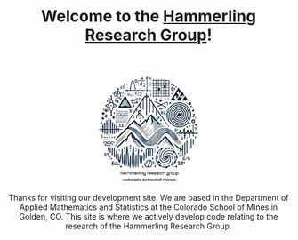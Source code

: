 <h1 align="center">Welcome to the <a href="https://ams.mines.edu/hammerling-research-group/">Hammerling Research Group</a>!</h1><br>

<p align="center">
  <a href="https://ams.mines.edu/hammerling-research-group/">
    <img src="https://github.com/Hammerling-Research-Group/.github/blob/352e42519c15af85a52fc2ed1a16695ad71d2994/profile/logo/hrg1.png" alt="HRG logo" width="200" height="200">
  </a>
</p>

<p align="center">
  Thanks for visiting our development site. We are based in the Department of Applied Mathematics and Statistics at the Colorado School of Mines in Golden, CO. This site is where we actively develop code relating to the research of the Hammerling Research Group.
</p>

<!--

**Here are some ideas to get you started:**

<p align="center">
  <a href="https://getbootstrap.com/docs/">Bootstrap</a>
  ·
  <a href="https://icons.getbootstrap.com/">Bootstrap Icons</a>
  ·
  <a href="https://themes.getbootstrap.com/">Themes</a>
  ·
  <a href="https://blog.getbootstrap.com/">Blog</a>
</p>


🙋‍♀️ A short introduction - what is your organization all about?
🌈 Contribution guidelines - how can the community get involved?
👩‍💻 Useful resources - where can the community find your docs? Is there anything else the community should know?
🍿 Fun facts - what does your team eat for breakfast?
🧙 Remember, you can do mighty things with the power of [Markdown](https://docs.github.com/github/writing-on-github/getting-started-with-writing-and-formatting-on-github/basic-writing-and-formatting-syntax)
-->
